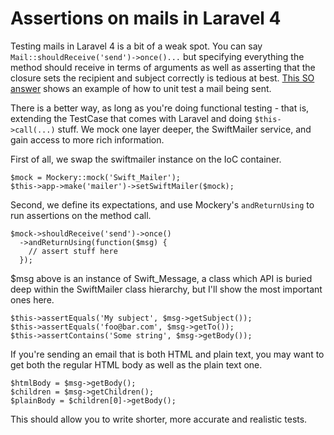 # Assertions on mails in Laravel 4

Testing mails in Laravel 4 is a bit of a weak spot. You can say `Mail::shouldReceive('send')->once()...` but specifying everything the method should receive in terms of arguments as well as asserting that the closure sets the recipient and subject correctly is tedious at best. [This SO answer](http://stackoverflow.com/questions/18406497/how-to-test-mail-facade-in-laravel-4/18431205#18431205) shows an example of how to unit test a mail being sent.

There is a better way, as long as you're doing functional testing - that is, extending the TestCase that comes with Laravel and doing `$this->call(...)` stuff. We mock one layer deeper, the SwiftMailer service, and gain access to more rich information.

First of all, we swap the swiftmailer instance on the IoC container.

    $mock = Mockery::mock('Swift_Mailer');
    $this->app->make('mailer')->setSwiftMailer($mock);

Second, we define its expectations, and use Mockery's `andReturnUsing` to run assertions on the method call.

    $mock->shouldReceive('send')->once()
      ->andReturnUsing(function($msg) {
        // assert stuff here
      });

$msg above is an instance of Swift_Message, a class which API is buried deep within the SwiftMailer class hierarchy, but I'll show the most important ones here.

    $this->assertEquals('My subject', $msg->getSubject());
    $this->assertEquals('foo@bar.com', $msg->getTo());
    $this->assertContains('Some string', $msg->getBody());

If you're sending an email that is both HTML and plain text, you may want to get both the regular HTML body as well as the plain text one.

    $htmlBody = $msg->getBody();
    $children = $msg->getChildren();
    $plainBody = $children[0]->getBody();

This should allow you to write shorter, more accurate and realistic tests.